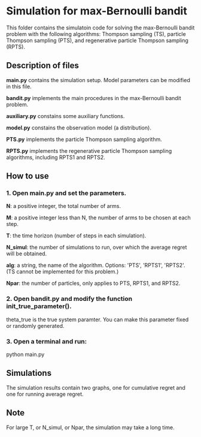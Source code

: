 # Simulation for max-Bernoulli bandit

This folder contains the simulatoin code for solving the max-Bernoulli bandit problem
with the following algorithms: Thompson sampling (TS), particle Thompson sampling (PTS), 
and regenerative particle Thompson sampling (RPTS). 


## Description of files

**main.py** contains the simulation setup. Model parameters can be modified in this file.

**bandit.py** implements the main procedures in the max-Bernoulli bandit problem.

**auxiliary.py** constains some auxiliary functions. 

**model.py** constains the observation model (a distribution). 

**PTS.py** implements the particle Thompson sampling algorithm.

**RPTS.py** implements the regenerative particle Thompson sampling algorithms, including RPTS1 and RPTS2. 



## How to use

### 1. Open main.py and set the parameters. 

**N**: a positive integer, the total number of arms.

**M**: a positive integer less than N, the number of arms to be chosen at each step. 

**T**: the time horizon (number of steps in each simulation).

**N_simul**: the number of simulations to run, over which the average regret will be obtained.

**alg**: a string, the name of the algorithm. Options: 'PTS', 'RPTS1', 'RPTS2'. (TS cannot be implemented for this problem.)

**Npar**: the number of particles, only applies to PTS, RPTS1, and RPTS2. 

### 2. Open bandit.py and modify the function init_true_parameter().

theta_true is the true system paramter. You can make this parameter fixed or randomly generated. 


### 3. Open a terminal and run:

python main.py


## Simulations


The simulation results contain two graphs, one for cumulative regret and one for 
running average regret. 


## Note

For large T, or N_simul, or Npar, the simulation may take a long time. 


